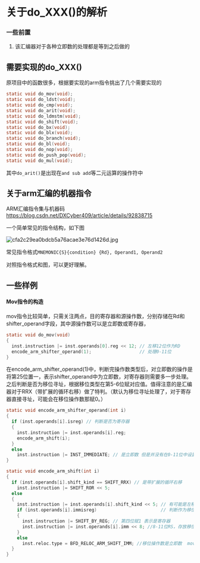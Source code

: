 # 关于do_XXX()的解析

### 一些前置

1. 该汇编器对于各种立即数的处理都是等到之后做的

## 需要实现的do_XXX()

原项目中的函数很多，根据要实现的arm指令挑出了几个需要实现的

```c
static void do_mov(void);
static void do_ldst(void);
static void do_cmp(void);
static void do_arit(void);
static void do_ldmstm(void);
static void do_shift(void);
static void do_bx(void);
static void do_blx(void);
static void do_branch(void);
static void do_bl(void);
static void do_nop(void);
static void do_push_pop(void);
static void do_mul(void);
```

其中`do_arit()`是出现在`and sub add`等二元运算的操作符中

## 关于arm汇编的机器指令

ARM汇编指令集与机器码 https://blog.csdn.net/DXCyber409/article/details/92838715

一个简单常见的指令结构，如下图

![cfa2c29ea0bdcb5a76acae3e76d1426d.jpg](https://img.gejiba.com/images/cfa2c29ea0bdcb5a76acae3e76d1426d.jpg)

常见指令格式`MNEMONIC{S}{condition} {Rd}, Operand1, Operand2`

对照指令格式和图，可以更好理解。

## 一些样例

#### Mov指令的构造

mov指令比较简单，只需关注两点，目的寄存器和源操作数，分别存储在Rd和shifter_operand字段，其中源操作数可以是立即数或寄存器，

```c
static void do_mov(void)
{
  inst.instruction |= inst.operands[0].reg << 12; // 左移12位作为RD 
  encode_arm_shifter_operand(1);                  // 处理0-11位
}
```

在encode_arm_shifter_operand(1)中，判断完操作数类型后，对立即数的操作是将第25位置一，表示shifter_operand中为立即数，对寄存器则需要多一步处理。之后判断是否为移位寻址，根据移位类型在第5-6位赋对应值。值得注意的是汇编器对于RRX（带扩展的循环右移）做了特判。（默认为移位寻址处理了，对于寄存器直接寻址，可能会在移位操作数那赋0。）

```c
static void encode_arm_shifter_operand(int i)
{
  if (inst.operands[i].isreg) // 判断是否为寄存器
  {
    inst.instruction |= inst.operands[i].reg;
    encode_arm_shift(i);
  }
  else 
    inst.instruction |= INST_IMMEDIATE; // 是立即数 但是并没有在0-11位中设置值，应该是在后续fix-up中处理
}

static void encode_arm_shift(int i)
{
  if (inst.operands[i].shift_kind == SHIFT_RRX) // 是带扩展的循环右移
    inst.instruction |= SHIFT_ROR << 5;
  else
  {
    inst.instruction |= inst.operands[i].shift_kind << 5; // 有可能是左移或者不移
    if (inst.operands[i].immisreg)                        // 判断作为移位的第二个操作数是否为寄存器
    {
      inst.instruction |= SHIFT_BY_REG; // 第四位赋1 表示是寄存器
      inst.instruction |= inst.operands[i].imm << 8; //8-11位RS，存放移位寄存器
    }
    else
      inst.reloc.type = BFD_RELOC_ARM_SHIFT_IMM; //移位操作数是立即数  mov r1,r1 直接到这了。
  }
}
```

